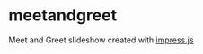 meetandgreet
============

Meet and Greet slideshow created with [impress.js](http://bartaz.github.io/impress.js)